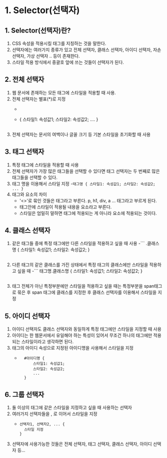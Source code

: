 # 1. Selector(선택자)
## 1. Selector(선택자)란?
1. CSS 속성을 적용시킬 태그를 지칭하는 것을 말한다.
2. 선택자에는 여러가지 종류가 있고 전체 선택자, 클래스 선택자, 아이디 선택자, 자손 선택자, 가상 선택자 .. 등이 존재한다.
3. 스타일 적용 방식에서 중괄호 앞에 쓰는 것들이 선택자가 된다.


## 2. 전체 선택자
1. 웹 문서에 존재하는 모든 태그에 스타일을 적용할 때 사용.
2. 전체 선택자는 별표(*)로 지정
    - ```
    * {
        스타일1: 속성값1;
        스타일2: 속성값2;
        ....
    }
    ```
3. 전체 선택자는 문서의 여백이나 글꼴 크기 등 기본 스타일을 초기화할 때 사용

## 3. 태그 선택자
1. 특정 태그에 스타일을 적용할 때 사용
2. 전체 선택자가 가장 많은 태그들을 선택할 수 있다면 태그 선택자는 두 번째로 많은 태그들을 선택할 수 있다.
3. 태그 명을 이용해서 스타일 지정
    -```
        태그명 {
            스타일1: 속성값1;
            스타일2: 속성값2;
            ...
        }
        ```
4. 태그와 요소의 차이
    - '<>'로 묶인 것들은 태그라고 부른다. p, h1, div, a ... 태그라고 부르게 된다.
    - 태그안에 스타일이 적용될 내용을 요소라고 부른다.
    - 스타일은 엄밀히 말하면 태그에 적용되는 게 아니라 요소에 적용되는 것이다.

## 4. 클래스 선택자
1. 같은 태그들 중에 특정 태그에만 다른 스타일을 적용하고 싶을 때 사용
    -```
    .클래스명 {
        스타일1: 속성값1;
        스타일2: 속성값2;
    }
    ```
3. 다른 태그의 같은 클래스를 가진 상태에서 특정 태그의 클래스에만 스타일을 적용하고 싶을 때
    -```
     태그명.클래스명 {
        스타일1: 속성값1;
        스타일2: 속성값2;
     }
     ```
4. 태그 전체가 아닌 특정부분에만 스타일을 적용하고 싶을 때는 특정부분을 span태그로 묶은 후 span 태그에 클래스를 지정한 후 클래스 선택자를 이용해서 스타일을 지정


## 5. 아이디 선택자
1. 아이디 선택자도 클래스 선택자와 동일하게 특정 태그에만 스타일을 지정할 때 사용
2. 아이디는 한 웹문서에서 유일해야 하는 특성이 있어서 무조건 하나의 태그에만 적용되는 스타일이라고 생각하면 된다.
3. 태그의 아이디 속성으로 지정된 아이디명을 사용해서 스타일을 지정
    - ```
        #아이디명 {
            스타일1: 속성값1;
            스타일2: 속성값2;
            ...
        }
      ```
       
## 6. 그룹 선택자
1. 둘 이상의 태그에 같은 스타일을 지정하고 싶을 때 사용하는 선택자
2. 여러가지 선택자들을 , 로 이어서 스타일을 지정
    - ```
      선택자1, 선택자2, ... {
        스타일 지정
      }
      ```
3. 선택자에 사용가능한 것들은 전체 선택자, 태그 선택자, 클래스 선택자, 아이디 선택자 등...